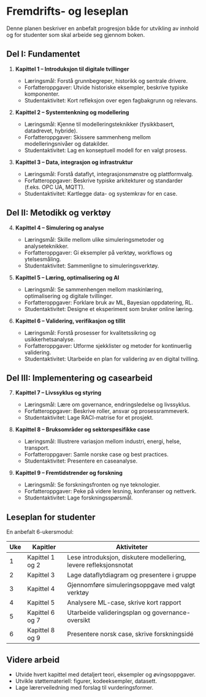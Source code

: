 # Fremdrifts- og leseplan

Denne planen beskriver en anbefalt progresjon både for utvikling av innhold og for studenter som skal arbeide seg gjennom boken.

## Del I: Fundamentet

1. **Kapittel 1 – Introduksjon til digitale tvillinger**
   - Læringsmål: Forstå grunnbegreper, historikk og sentrale drivere.
   - Forfatteroppgaver: Utvide historiske eksempler, beskrive typiske komponenter.
   - Studentaktivitet: Kort refleksjon over egen fagbakgrunn og relevans.

2. **Kapittel 2 – Systemtenkning og modellering**
   - Læringsmål: Kjenne til modelleringsteknikker (fysikkbasert, datadrevet, hybride).
   - Forfatteroppgaver: Skissere sammenheng mellom modelleringsnivåer og datakilder.
   - Studentaktivitet: Lag en konseptuell modell for en valgt prosess.

3. **Kapittel 3 – Data, integrasjon og infrastruktur**
   - Læringsmål: Forstå dataflyt, integrasjonsmønstre og plattformvalg.
   - Forfatteroppgaver: Beskrive typiske arkitekturer og standarder (f.eks. OPC UA, MQTT).
   - Studentaktivitet: Kartlegge data- og systemkrav for en case.

## Del II: Metodikk og verktøy

4. **Kapittel 4 – Simulering og analyse**
   - Læringsmål: Skille mellom ulike simuleringsmetoder og analyseteknikker.
   - Forfatteroppgaver: Gi eksempler på verktøy, workflows og ytelsesmåling.
   - Studentaktivitet: Sammenligne to simuleringsverktøy.

5. **Kapittel 5 – Læring, optimalisering og AI**
   - Læringsmål: Se sammenhengen mellom maskinlæring, optimalisering og digitale tvillinger.
   - Forfatteroppgaver: Forklare bruk av ML, Bayesian oppdatering, RL.
   - Studentaktivitet: Designe et eksperiment som bruker online læring.

6. **Kapittel 6 – Validering, verifikasjon og tillit**
   - Læringsmål: Forstå prosesser for kvalitetssikring og usikkerhetsanalyse.
   - Forfatteroppgaver: Utforme sjekklister og metoder for kontinuerlig validering.
   - Studentaktivitet: Utarbeide en plan for validering av en digital tvilling.

## Del III: Implementering og casearbeid

7. **Kapittel 7 – Livssyklus og styring**
   - Læringsmål: Lære om governance, endringsledelse og livssyklus.
   - Forfatteroppgaver: Beskrive roller, ansvar og prosessrammeverk.
   - Studentaktivitet: Lage RACI-matrise for et prosjekt.

8. **Kapittel 8 – Bruksområder og sektorspesifikke case**
   - Læringsmål: Illustrere variasjon mellom industri, energi, helse, transport.
   - Forfatteroppgaver: Samle norske case og best practices.
   - Studentaktivitet: Presentere en caseanalyse.

9. **Kapittel 9 – Fremtidstrender og forskning**
   - Læringsmål: Se forskningsfronten og nye teknologier.
   - Forfatteroppgaver: Peke på videre lesning, konferanser og nettverk.
   - Studentaktivitet: Lage forskningsspørsmål.

## Leseplan for studenter

En anbefalt 6-ukersmodul:

| Uke | Kapitler | Aktiviteter |
| --- | -------- | ----------- |
| 1 | Kapittel 1 og 2 | Lese introduksjon, diskutere modellering, levere refleksjonsnotat |
| 2 | Kapittel 3 | Lage dataflytdiagram og presentere i gruppe |
| 3 | Kapittel 4 | Gjennomføre simuleringsoppgave med valgt verktøy |
| 4 | Kapittel 5 | Analysere ML-case, skrive kort rapport |
| 5 | Kapittel 6 og 7 | Utarbeide valideringsplan og governance-oversikt |
| 6 | Kapittel 8 og 9 | Presentere norsk case, skrive forskningsidé |

## Videre arbeid

- Utvide hvert kapittel med detaljert teori, eksempler og øvingsoppgaver.
- Utvikle støttemateriell: figurer, kodeeksempler, datasett.
- Lage lærerveiledning med forslag til vurderingsformer.
